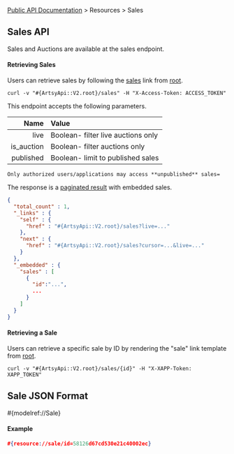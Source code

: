 [Public API Documentation](/v2) &gt; Resources &gt; Sales

## Sales API

Sales and Auctions are available at the sales endpoint.

#### Retrieving Sales

Users can retrieve sales by following the [sales](#{ArtsyApi::V2.root}/sales) link from [root](#{ArtsyApi::V2.root}).

```
curl -v "#{ArtsyApi::V2.root}/sales" -H "X-Access-Token: ACCESS_TOKEN"
```

This endpoint accepts the following parameters.

Name       | Value                                  |
----------:|:---------------------------------------|
live       | Boolean- filter live auctions only     |
is_auction | Boolean- filter auctions only          |
published  | Boolean- limit to published sales      |

``` alert[warning]
Only authorized users/applications may access **unpublished** sales=
```

The response is a [paginated result](/v2/docs/pagination) with embedded sales.

``` json
{
  "total_count" : 1,
  "_links" : {
    "self" : {
      "href" : "#{ArtsyApi::V2.root}/sales?live=..."
    },
    "next" : {
      "href" : "#{ArtsyApi::V2.root}/sales?cursor=...&live=..."
    }
  },
  "_embedded" : {
    "sales" : [
      {
        "id":"...",
        ...
      }
    ]
  }
}
```

#### Retrieving a Sale

Users can retrieve a specific sale by ID by rendering the "sale" link template from [root](#{ArtsyApi::V2.root}).

```
curl -v "#{ArtsyApi::V2.root}/sales/{id}" -H "X-XAPP-Token: XAPP_TOKEN"
```

## Sale JSON Format

#{modelref://Sale}

#### Example

``` json
#{resource://sale/id=58126d67cd530e21c40002ec}
```
